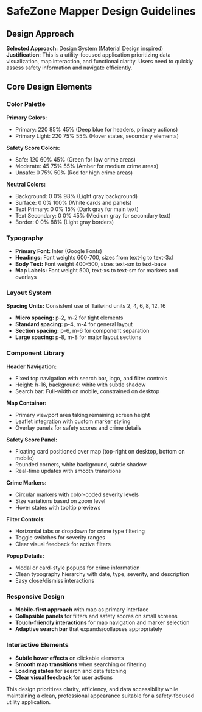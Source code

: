 # SafeZone Mapper Design Guidelines

## Design Approach
**Selected Approach:** Design System (Material Design inspired)
**Justification:** This is a utility-focused application prioritizing data visualization, map interaction, and functional clarity. Users need to quickly assess safety information and navigate efficiently.

## Core Design Elements

### Color Palette
**Primary Colors:**
- Primary: 220 85% 45% (Deep blue for headers, primary actions)
- Primary Light: 220 75% 55% (Hover states, secondary elements)

**Safety Score Colors:**
- Safe: 120 60% 45% (Green for low crime areas)
- Moderate: 45 75% 55% (Amber for medium crime areas)  
- Unsafe: 0 75% 50% (Red for high crime areas)

**Neutral Colors:**
- Background: 0 0% 98% (Light gray background)
- Surface: 0 0% 100% (White cards and panels)
- Text Primary: 0 0% 15% (Dark gray for main text)
- Text Secondary: 0 0% 45% (Medium gray for secondary text)
- Border: 0 0% 88% (Light gray borders)

### Typography
- **Primary Font:** Inter (Google Fonts)
- **Headings:** Font weights 600-700, sizes from text-lg to text-3xl
- **Body Text:** Font weight 400-500, sizes text-sm to text-base
- **Map Labels:** Font weight 500, text-xs to text-sm for markers and overlays

### Layout System
**Spacing Units:** Consistent use of Tailwind units 2, 4, 6, 8, 12, 16
- **Micro spacing:** p-2, m-2 for tight elements
- **Standard spacing:** p-4, m-4 for general layout
- **Section spacing:** p-6, m-6 for component separation
- **Large spacing:** p-8, m-8 for major layout sections

### Component Library

**Header Navigation:**
- Fixed top navigation with search bar, logo, and filter controls
- Height: h-16, background: white with subtle shadow
- Search bar: Full-width on mobile, constrained on desktop

**Map Container:**
- Primary viewport area taking remaining screen height
- Leaflet integration with custom marker styling
- Overlay panels for safety scores and crime details

**Safety Score Panel:**
- Floating card positioned over map (top-right on desktop, bottom on mobile)
- Rounded corners, white background, subtle shadow
- Real-time updates with smooth transitions

**Crime Markers:**
- Circular markers with color-coded severity levels
- Size variations based on zoom level
- Hover states with tooltip previews

**Filter Controls:**
- Horizontal tabs or dropdown for crime type filtering
- Toggle switches for severity ranges
- Clear visual feedback for active filters

**Popup Details:**
- Modal or card-style popups for crime information
- Clean typography hierarchy with date, type, severity, and description
- Easy close/dismiss interactions

### Responsive Design
- **Mobile-first approach** with map as primary interface
- **Collapsible panels** for filters and safety scores on small screens
- **Touch-friendly interactions** for map navigation and marker selection
- **Adaptive search bar** that expands/collapses appropriately

### Interactive Elements
- **Subtle hover effects** on clickable elements
- **Smooth map transitions** when searching or filtering
- **Loading states** for search and data fetching
- **Clear visual feedback** for user actions

This design prioritizes clarity, efficiency, and data accessibility while maintaining a clean, professional appearance suitable for a safety-focused utility application.